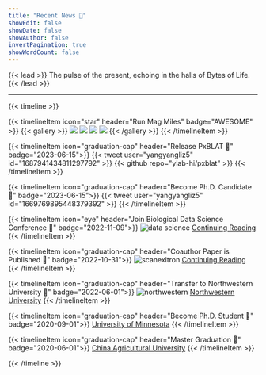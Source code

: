 ```yaml
---
title: "Recent News 🚀"
showEdit: false
showDate: false
showAuthor: false
invertPagination: true
showWordCount: false
---
```


{{< lead >}}
The pulse of the present, echoing in the halls of Bytes of Life.
{{< /lead >}}

---

<!-- prettier-ignore-start -->


<!-- timelineItem icon="graduation-cap" header="Become Ph.D. Candidate" badge="2023-06-15" subheader="subheader" -->
<!-- {{< timelineItem icon="code" header="Another Awesome Header" badge="date - present" subheader="Awesome Subheader" >}} -->

<!-- <ul> -->
<!--   <li>Coffee</li> -->
<!--   <li>Tea</li> -->
<!--   <li>Milk</li> -->
<!-- </ul> -->
<!-- {{< /timelineItem >}} -->

<!-- {{< timelineItem icon="star" header="Shortcodes" badge="AWESOME" >}} -->
<!-- With other shortcodes -->
<!-- {{< gallery >}} -->
<!-- <img src="gallery/01.jpg" class="grid-w33" /> -->
<!-- <img src="gallery/02.jpg" class="grid-w33" /> -->
<!-- <img src="gallery/03.jpg" class="grid-w33" /> -->
<!-- <img src="gallery/04.jpg" class="grid-w33" /> -->
<!-- <img src="gallery/05.jpg" class="grid-w33" /> -->
<!-- <img src="gallery/06.jpg" class="grid-w33" /> -->
<!-- <img src="gallery/07.jpg" class="grid-w33" /> -->
<!-- {{< /gallery >}} -->
<!-- {{< /timelineItem >}} -->

{{< timeline >}}


{{< timelineItem icon="star" header="Run Mag Miles" badge="AWESOME" >}}
{{< gallery >}}
<img src="gallery/run_5k_0915.jpg" class="grid-w33" />
<img src="gallery/run_5k_0915_2.jpg" class="grid-w33" />
<img src="gallery/run_5k_0915_3.jpg" class="grid-w33" />
<img src="gallery/run_5k_0915_4.jpg" class="grid-w33" />
{{< /gallery >}}
{{< /timelineItem >}}

{{< timelineItem icon="graduation-cap" header="Release PxBLAT 🚀" badge="2023-06-15">}}
{{< tweet user="yangyangliz5" id="1687941434811297792" >}}
{{< github repo="ylab-hi/pxblat" >}}
{{< /timelineItem >}}

{{< timelineItem icon="graduation-cap" header="Become Ph.D. Candidate 🎉" badge="2023-06-15">}}
{{< tweet user="yangyangliz5" id="1669769895448379392" >}}
{{< /timelineItem >}}

{{< timelineItem icon="eye" header="Join Biological Data Science Conference 🛫" badge="2022-11-09">}}
<img src="imgs/bdsc.png" alt="data science">
<a href="https://meetings.cshl.edu/archivesmeetings.aspx?meet=DATA&year=22" target="_blank">Continuing Reading</a>
{{< /timelineItem >}}


{{< timelineItem icon="graduation-cap" header="Coauthor Paper is Published 🎉" badge="2022-10-31">}}
<img src="imgs/scanexitron.png" alt="scanexitron">
<a href="https://pubmed.ncbi.nlm.nih.gov/36099042" target="_blank">Continuing Reading</a>
{{< /timelineItem >}}

{{< timelineItem icon="graduation-cap" header="Transfer to Northwestern University 🎉" badge="2022-06-01">}}
<img src="imgs/nw.gif" alt="northwestern">
<a href="https://www.feinberg.northwestern.edu" target="_blank">Northwestern University</a>
{{< /timelineItem >}}

{{< timelineItem icon="graduation-cap" header="Become Ph.D. Student 🎉" badge="2020-09-01">}}
<a href="https://twin-cities.umn.edu/" target="_blank">University of Minnesota</a>
{{< /timelineItem >}}


{{< timelineItem icon="graduation-cap" header="Master Graduation 🎉" badge="2020-06-01">}}
<a href="https://en.cau.edu.cn" target="_blank">China Agricultural University</a>
{{< /timelineItem >}}


{{< /timeline >}}

<!-- prettier-ignore-end -->
